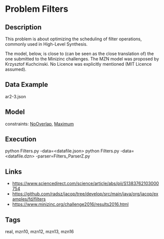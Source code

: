 # Problem Filters
## Description
This problem is about optimizing the scheduling of filter operations, commonly used in High-Level Synthesis.

The model, below, is close to (can be seen as the close translation of) the one submitted to the Minizinc challenges.
The MZN model was proposed by Krzysztof Kuchcinski.
No Licence was explicitly mentioned (MIT Licence assumed).

## Data Example
  ar2-3.json

## Model
  constraints: [NoOverlap](http://pycsp.org/documentation/constraints/NoOverlap), [Maximum](http://pycsp.org/documentation/constraints/Maximum)

## Execution
  python Filters.py -data=<datafile.json>
  python Filters.py -data=<datafile.dzn> -parser=Filters_ParserZ.py

## Links
  - https://www.sciencedirect.com/science/article/abs/pii/S1383762103000754
  - https://github.com/radsz/jacop/tree/develop/src/main/java/org/jacop/examples/fd/filters
  - https://www.minizinc.org/challenge2016/results2016.html

## Tags
  real, mzn10, mzn12, mzn13, mzn16
